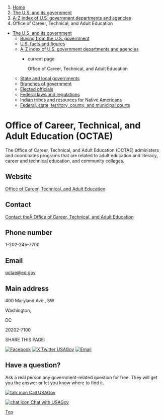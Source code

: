 1. [Home](/)
2. [The U.S. and its government](/about-the-us)
3. [A-Z index of U.S. government departments and agencies](/agency-index)
4. Office of Career, Technical, and Adult Education

* [The U.S. and its government](/about-the-us)
  + [Buying from the U.S. government](/buy-from-government)
  + [U.S. facts and figures](/facts-figures)
  + [A-Z index of U.S. government departments and agencies](/agency-index)
    - current page

      Office of Career, Technical, and Adult Education
  + [State and local governments](/state-local-governments)
  + [Branches of government](/branches-of-government)
  + [Elected officials](/elected-officials)
  + [Federal laws and regulations](/laws-and-regulations)
  + [Indian tribes and resources for Native Americans](/tribes)
  + [Federal, state, territory, county, and municipal courts](/courts)

Office of Career, Technical, and Adult Education
(OCTAE)
========================================================

The Office of Career, Technical, and Adult Education (OCTAE) administers and coordinates programs that are related to adult education and literacy, career and technical education, and community colleges.

Website
-------

[Office of Career, Technical, and Adult Education](https://www2.ed.gov/about/offices/list/ovae/index.html)

Contact
-------

[Contact theÂ Office of Career, Technical, and Adult Education](https://www2.ed.gov/about/offices/list/ovae/contactus.html)

Phone number
------------

1-202-245-7700

Email
-----

[octae@ed.gov](mailto:octae@ed.gov)

Main address
------------

400 Maryland Ave., SW
  

Washington,

DC

20202-7100

SHARE THIS PAGE:

[![Facebook](/themes/custom/usagov/images/social-media-icons/Facebook_Icon.svg)](https://www.facebook.com/sharer/sharer.php?u=https://www.usa.gov/agencies/office-of-career-technical-and-adult-education&v=3)
[![X Twitter USAGov](/themes/custom/usagov/images/social-media-icons/X_Twitter_Icon.svg?version=2)](https://twitter.com/intent/tweet?source=webclient&text=https://www.usa.gov/agencies/office-of-career-technical-and-adult-education)
[![Email](/themes/custom/usagov/images/social-media-icons/Email_Icon.svg?version=2)](mailto:?subject=https://www.usa.gov/agencies/office-of-career-technical-and-adult-education)

Have a question?
----------------

Ask a real person any government-related question for free. They will get you the answer or let you know where to find it.

[![talk icon](/themes/custom/usagov/images/ICONS_talk.png)
Call USAGov](/phone)

[![chat icon](/themes/custom/usagov/images/ICONS_chat.png)
Chat with USAGov](/chat)

[Top](#main-content)